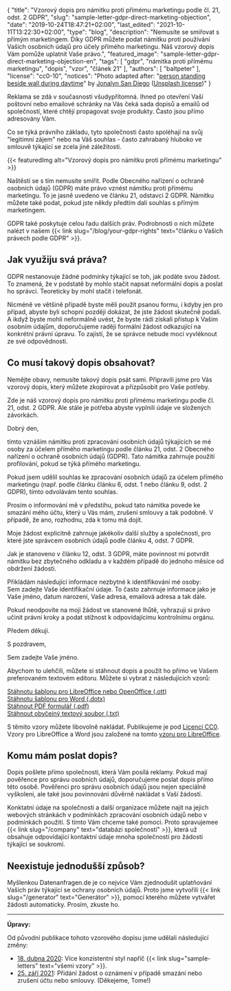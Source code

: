 {
    "title": "Vzorový dopis pro námitku proti přímému marketingu podle čl. 21, odst. 2 GDPR",
    "slug": "sample-letter-gdpr-direct-marketing-objection",
    "date": "2019-10-24T18:47:21+02:00",
    "last_edited": "2021-10-11T13:22:30+02:00",
    "type": "blog",
    "description": "Nemusíte se smiřovat s přímým marketingem. Díky GDPR můžete podat námitku proti používání Vašich osobních údajů pro účely přímého marketingu. Náš vzorový dopis Vám pomůže uplatnit Vaše právo.",
    "featured_image": "sample-letter-gdpr-direct-marketing-objection-en",
    "tags": [ "gdpr", "námitka proti přímému marketingu", "dopis", "vzor", "článek 21" ],
    "authors": [ "baltpeter" ],
    "license": "cc0-10",
    "notices": "Photo adapted after: \"[person standing beside wall during daytime](https://unsplash.com/photos/ZO_tXe8Tinw)\" by [Jonalyn San Diego](https://unsplash.com/@sandiejo) ([Unsplash license](https://unsplash.com/license))"
}

Reklama se zdá v současnosti všudypřítomná. Ihned po otevření Vaší poštovní nebo emailové schránky na Vás čeká sada dopisů a emailů od společností, které chtějí propagovat svoje produkty. Často jsou přímo adresovány Vám.

Co se týká právního základu, tyto společnosti často spoléhají na svůj "legitimní zájem" nebo na Váš souhlas - často zahrabaný hluboko ve smlouvě týkající se zcela jiné záležitosti.

{{< featuredImg alt="Vzorový dopis pro námitku proti přímému marketingu" >}}

Naštěstí se s tím nemusíte smířit. Podle Obecného nařízení o ochraně osobních údajů (GDPR) máte právo vznést námitku proti přímému marketingu. To je jasně uvedeno ve článku 21, odstavci 2 GDPR. Námitku můžete také podat, pokud jste někdy předtím dali souhlas s přímým marketingem.

GDPR také poskytuje celou řadu dalších práv. Podrobnosti o nich můžete nalézt v našem {{< link slug="/blog/your-gdpr-rights" text="článku o Vaších právech podle GDPR" >}}.

## Jak využiju svá práva?

GDPR nestanovuje žádné podmínky týkající se toh, jak podáte svou žádost. To znamená, že v podstatě by mohlo stačit napsat neformální dopis a poslat ho správci. Teoreticky by mohl stačit i telefonát.

Nicméně ve většině případě byste měli použít psanou formu, i kdyby jen pro případ, abyste byli schopní později dokázat, že jste žádost skutečně podali. A ikdyž byste mohli neformálně uvést, že byste rádi získali přístup k Vašim osobním údajům, doporučujeme raději formální žádost odkazující na konkrétní právní úpravu. To zajistí, že se správce nebude moci vyvléknout ze své odpovědnosti.

## Co musí takový dopis obsahovat?

Nemějte obavy, nemusíte takový dopis psát sami. Připravili jsme pro Vás vzorový dopis, který můžete zkopírovat a přizpůsobit pro Vaše potřeby.

Zde je náš vzorový dopis pro námitku proti přímému marketingu podle čl. 21, odst. 2 GDPR. Ale stále je potřeba abyste vyplnili údaje ve <span class="blog-letter-fill-in">složených závorkách</span>.

<div class="blog-letter">
<p>Dobrý den,</p>

<p>tímto vznáším námitku proti zpracování osobních údajů týkajících se mé osoby za účelem přímého marketingu podle článku 21, odst. 2 Obecného nařízení o ochraně osobních údajů (GDPR). Tato námitka zahrnuje použití profilování, pokud se týká přímého marketingu.</p>

<p>Pokud jsem udělil souhlas ke zpracování osobních údajů za účelem přímého marketingu (např. podle článku článku 6, odst. 1 nebo článku 9, odst. 2 GDPR), tímto odvolávám tento souhlas.</p>

<p>Prosím o informování mě v předstihu, pokud tato námitka povede ke smazání mého účtu, který u Vás mám, zrušení smlouvy a tak podobně. V případě, že ano, rozhodnu, zda k tomu má dojít.</p>

<p>Moje žádost explicitně zahrnuje jakékoliv další služby a společnosti, pro které jste správcem osobních údajů podle článku 4, odst. 7 GDPR.</p>

<p>Jak je stanoveno v článku 12, odst. 3 GDPR, máte povinnost mi potvrdit námitku bez zbytečného odkladu a v každém případě do jednoho měsíce od obdržení žádosti.</p>

<p>Přikládám následující informace nezbytné k identifikování mé osoby:<br>
<span class="blog-letter-fill-in">Sem zadejte Vaše identifikační údaje. To často zahrnuje informace jako je Vaše jméno, datum narození, Vaše adresa, emailová adresa a tak dále.</span></p>

<p>Pokud neodpovíte na moji žádost ve stanovené lhůtě, vyhrazuji si právo učinit právní kroky a podat stížnost k odpovídajícímu kontrolnímu orgánu.</p>

<p>Předem děkuji.</p>

<p>S pozdravem,</p>

<p><span class="blog-letter-fill-in">Sem zadejte Vaše jméno.</span></p>
</div>

Abychom to ulehčili, můžete si stáhnout dopis a použít ho přímo ve Vašem preferovaném textovém editoru. Můžete si vybrat z následujících vzorů:

<a href="/downloads/sample-letter-gdpr-objection-request-datarequests.org.ott" class="button button-primary" style="margin-bottom: 10px;">Stáhnotu šablonu pro LibreOffice nebo OpenOffice (.ott)</a><br>
<a href="/downloads/sample-letter-gdpr-objection-request-datarequests.org.dotx" class="button button-secondary" style="margin-bottom: 10px;">Stáhnotu šablonu pro Word (.dotx)</a><br>
<a href="/downloads/sample-letter-gdpr-objection-request-datarequests.org.pdf" class="button button-secondary" style="margin-bottom: 10px;">Stáhnout PDF formulář (.pdf)</a><br>
<a href="/downloads/sample-letter-gdpr-objection-request-datarequests.org.txt" class="button button-secondary">Stáhnout obyčejný textový soubor (.txt)</a>

S těmito vzory můžete libovolně nakládat. Publikujeme je pod [Licencí CC0](https://creativecommons.org/publicdomain/zero/1.0/deed.cs). Vzory pro LibreOffice a Word jsou založené na tomto [vzoru pro LibreOffice](https://extensions.libreoffice.org/templates/geschaeftsbrief-din-5008-2011-b-a4-ib).


## Komu mám poslat dopis?

Dopis pošlete přímo společnosti, která Vám posílá reklamy. Pokud mají pověřence pro správu osobních údajů, doporučujeme poslat dopis přímo této osobě. Pověřenci pro správu osobních údajů jsou nejen speciálně vyškoleni, ale také jsou povinnováni důvěrně nakládat s Vaší žádostí.

Konktatní údaje na společnosti a další organizace můžete najít na jejich webových stránkách v podmínkách zpracování osobních údajů nebo v podmínkách použití. S tímto Vám chceme také pomoci. Proto spravujemee {{< link slug="/company" text="databázi společností" >}}, která už obsahuje odpovídající kontaktní údaje mnoha společností pro žádosti týkající se soukromí.


## Neexistuje jednodušší způsob?

Myšlenkou Datenanfragen.de je co nejvíce Vám zjednodušit uplatňování Vašich práv týkající se ochrany osobních údajů. Proto jsme vytvořili {{< link slug="/generator" text="Generátor" >}}, pomocí kterého můžete vytvářet žádosti automaticky. Prosím, zkuste ho.

---

**Úpravy:**

Od původní publikace tohoto vzorového dopisu jsme udělali následující změny:

* [18. dubna 2020](https://github.com/datenanfragen/data/pull/562/commits/6e7499dcb3d5497c6a16607370d26c5961ba237d#diff-3be9975245c2f40e39444ce4ac95f9e9): Více konzistentní styl napříč {{< link slug="sample-letters" text="všemi vzory" >}}.
* [25. září 2021](https://github.com/datenanfragen/data/pull/1335/commits/a346ed73910392a57ee774ba7656ec3c835657f9#diff-1c5520812f65d3fdbe31f1042e855094e47b4e3699de3cff50bbdf49ca6dcb0e): Přidání žádost o oznámení v případě smazání nebo zrušení účtu nebo smlouvy. (Děkejeme, Tome!)
